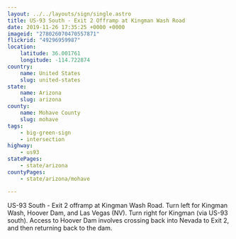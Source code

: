 ```yaml
---
layout: ../../layouts/sign/single.astro
title: US-93 South - Exit 2 Offramp at Kingman Wash Road
date: 2019-11-26 17:35:25 +0000 +0000
imageid: "278026070470557871"
flickrid: "49296959987"
location:
    latitude: 36.001761
    longitude: -114.722874
country:
    name: United States
    slug: united-states
state:
    name: Arizona
    slug: arizona
county:
    name: Mohave County
    slug: mohave
tags:
    - big-green-sign
    - intersection
highway:
    - us93
statePages:
    - state/arizona
countyPages:
    - state/arizona/mohave

---
```

US-93 South - Exit 2 offramp at Kingman Wash Road.  Turn left for Kingman Wash, Hoover Dam, and Las Vegas (NV).  Turn right for Kingman (via US-93 south).  Access to Hoover Dam involves crossing back into Nevada to Exit 2, and then returning back to the dam.